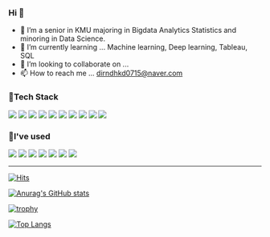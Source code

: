 ### Hi 👋 


- 👀 I’m a senior in KMU majoring in Bigdata Analytics Statistics and minoring in Data Science.
- 🌱 I’m currently learning ... Machine learning, Deep learning, Tableau, SQL
- 💞️ I’m looking to collaborate on ...
- 📫 How to reach me ... dirndhkd0715@naver.com


### 💪Tech Stack

<img src="https://img.shields.io/badge/Python-3776AB?style=flat-square&logo=Python&logoColor=white"/> <img src="https://img.shields.io/badge/Pandas-150458?style=flat-square&logo=pandas&logoColor=white"/> <img src="https://img.shields.io/badge/Numpy-013243?style=flat-square&logo=NumPy&logoColor=white"/> <img src="https://img.shields.io/badge/Scikit learn-F7931E?style=flat-square&logo=scikit-learn&logoColor=white"/> <img src="https://img.shields.io/badge/tensorflow-FF6F00?style=flat-square&logo=tensorflow&logoColor=white"/> <img src="https://img.shields.io/badge/SQL-4479A1?style=flat-square&logo=MySQL&logoColor=white"/> <img src="https://img.shields.io/badge/Tableau-E97627?style=flat-square&logo=Tableau&logoColor=white"/> <img src="https://img.shields.io/badge/Java-007396?style=flat-square&logo=Java&logoColor=white"/> <img src="https://img.shields.io/badge/Qgis-589632?style=flat-square&logo=Qgis&logoColor=white"/> <img src="https://img.shields.io/badge/Excel-217346?style=flat-square&logo=Microsoft Excel&logoColor=white"/>


### 🎈I've used

<img src="https://img.shields.io/badge/Jupyter-F37626?style=flat-square&logo=Jupyter&logoColor=white"/> <img src="https://img.shields.io/badge/Google Colab-F9AB00?style=flat-square&logo=Google Colab&logoColor=white"/> <img src="https://img.shields.io/badge/PyCharm-000000?style=flat-square&logo=PyCharm&logoColor=white"/> <img src="https://img.shields.io/badge/Eclipse IDE-2C2255?style=flat-square&logo=Eclipse IDE&logoColor=white"/> <img src="https://img.shields.io/badge/Git-F05032?style=flat-square&logo=Git&logoColor=white"/> <img src="https://img.shields.io/badge/GitHub-181717?style=flat-square&logo=GitHub&logoColor=white"/> <img src="https://img.shields.io/badge/Slack-4A154B?style=flat-square&logo=Slack&logoColor=white"/> 


-----------------------------------------------------------------------------


[![Hits](https://hits.seeyoufarm.com/api/count/incr/badge.svg?url=https%3A%2F%2Fgithub.com%2Fmk0715%2FBigContest&count_bg=%2379C83D&title_bg=%23555555&icon=prometheus.svg&icon_color=%230317A6&title=hits&edge_flat=false)](https://hits.seeyoufarm.com)

[![Anurag's GitHub stats](https://github-readme-stats.vercel.app/api?username=mk0715&show_icons=true&theme=radical)](https://github.com/anuraghazra/github-readme-stats)

[![trophy](https://github-profile-trophy.vercel.app/?username=mk0715&row=2&column=4&margin-w=15&margin-h=15&theme=monokai)](https://github.com/ryo-ma/github-profile-trophy)

[![Top Langs](https://github-readme-stats.vercel.app/api/top-langs/?username=mk0715&langs_count=10&layout=compact)](https://github.com/anuraghazra/github-readme-stats)
